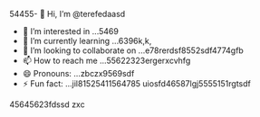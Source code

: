 54455- 👋 Hi, I’m @terefedaasd
- 👀 I’m interested in ...5469
- 🌱 I’m currently learning ...6396k,k,
- 💞️ I’m looking to collaborate on ...e78rerdsf8552sdf4774gfb
- 📫 How to reach me ...55622323ergerxcvhfg
- 😄 Pronouns: ...zbczx9569sdf
- ⚡ Fun fact: ...jil81525411564785
uiosfd46587lgj5555151rgtsdf
<!---s555555dgf474485
--->
45645623fdssd
zxc
